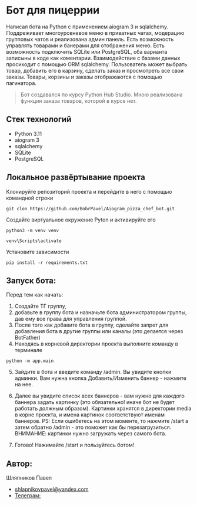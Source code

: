 # Бот для пицеррии
Написал бота на Python с применением aiogram 3 и sqlalchemy. Поддреживает многоуровневое меню в приватных чатах, модерацию групповых чатов и реализована админ панель.
Есть возможность управлять товарами и банерами для отображения меню. Есть возможность подключить SQLite или PostgreSQL, оба варианта записыны в коде как коментарии.
Взаимодействие с базами данных просиходит с помощью ORM sqlalchemy. Пользователь может выбрать товар, добавить его в карзину, сделать заказ и просмотреть все свои заказы.
Товары, корзины и заказы отображаются с помощью пагинатора. 
> Бот создавался по курсу Python Hub Studio. Мною реализована функция заказа товаров, которой в курсе нет.



## Стек технологий
- Python 3.11
- aiogram 3
- sqlalchemy
- SQLite
- PostgreSQL



## Локальное развёртывание проекта
Клонируйте репозиторий проекта и перейдите в него с помощью командной строки
```
git clon https://github.com/BobrPavel/Aiogram_pizza_chef_bot.git
```

Создайте виртуальное окружение Pyton и активируйте его
```
python3 -m venv venv  
```
```
venv\Scripts\activate  
```
Установите зависимости

```
pip install -r requirements.txt  
```


## Запуск бота:
Перед тем как начать:

1. Создайте ТГ группу,
2. добавьте в группу бота и назначьте бота администратором группы, дав ему все права для управления группой.
3. После того как добавите бота в группу, сделайте запрет для добавления бота в другие группы или каналы (это делается через BotFather)
4. Находясь в корневой директории проекта выполните команду в терминале
```
python -m app.main
```
5. Зайдите в бота и введите команду /admin. Вы увидите кнопки админки. Вам нужна кнопка Добавить/Изменить баннер - нажмите на нее.
6. Далее вы увидите список всех баннеров - вам нужно для каждого баннера задать картинку (это обязательно! иначе бот не будет работать должным образом).
Картинки хранятся в директории media в корне проекта, и имена картинок соответствуют именам баннеров. PS: Если ошибетесь на этом моменте, то нажмите
/start а затем обратно /admin - это поможет как бы перезагрузиться. ВНИМАНИЕ: картинки нужно загружать через самого бота.

9. Готово! Нажимайте /start и пользуйтесь ботом!



## Автор:
Шляпников Павел
- shlapnikovpavel@yandex.com
- [Телеграм:](https://t.me/Bober_Pavel)
